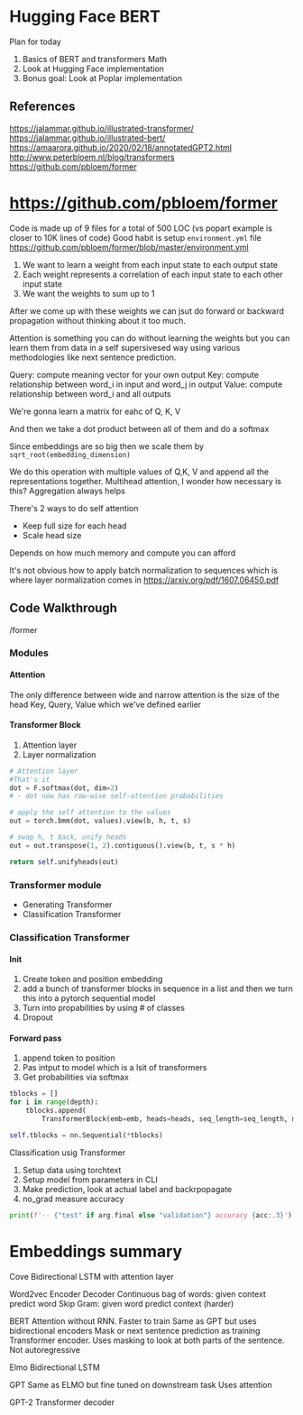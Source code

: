 # Hugging Face BERT

Plan for today
1. Basics of BERT and transformers Math
2. Look at Hugging Face implementation
3. Bonus goal: Look at Poplar implementation



## References
https://jalammar.github.io/illustrated-transformer/
https://jalammar.github.io/illustrated-bert/
https://amaarora.github.io/2020/02/18/annotatedGPT2.html
http://www.peterbloem.nl/blog/transformers
https://github.com/pbloem/former

# https://github.com/pbloem/former
Code is made up of 9 files for a total of 500 LOC (vs popart example is closer to 10K lines of code)
Good habit is setup ```environment.yml``` file https://github.com/pbloem/former/blob/master/environment.yml

1. We want to learn a weight from each input state to each output state
2. Each weight represents a correlation of each input state to each other input state
3. We want the weights to sum up to 1

After we come up with these weights we can jsut do forward or backward propagation without thinking about it too much.

Attention is something you can do without learning the weights but you can learn them from data in a self supersivesed way using various methodologies like next sentence prediction.

Query: compute meaning vector for your own output
Key: compute relationship between word_i in input and word_j in output
Value: compute relationship between word_i and all outputs

We're gonna learn a matrix for eahc of Q, K, V

And then we take a dot product between all of them and do a softmax

Since embeddings are so big then we scale them by ```sqrt_root(embedding_dimension)```

We do this operation with multiple values of Q,K, V and append all the representations together. Multihead attention, I wonder how necessary is this? Aggregation always helps

There's 2 ways to do self attention
* Keep full size for each head
* Scale head size

Depends on how much memory and compute you can afford

It's not obvious how to apply batch normalization to sequences which is where layer normalization comes in https://arxiv.org/pdf/1607.06450.pdf

## Code Walkthrough
/former

### Modules

#### Attention
The only difference between wide and narrow attention is the size of the head
Key, Query, Value which we've defined earlier

#### Transformer Block
1. Attention layer
2. Layer normalization

```python
# Attention layer
#That's it
dot = F.softmax(dot, dim=2)
# - dot now has row-wise self-attention probabilities

# apply the self attention to the values
out = torch.bmm(dot, values).view(b, h, t, s)

# swap h, t back, unify heads
out = out.transpose(1, 2).contiguous().view(b, t, s * h)

return self.unifyheads(out)

```

### Transformer module
* Generating Transformer
* Classification Transformer

### Classification Transformer

#### Init
1. Create token and position embedding
2. add a bunch of transformer blocks in sequence in a list and then we turn this into a pytorch sequential model
3. Turn into propabilities by using # of classes
4. Dropout

#### Forward pass
1. append token to position
2. Pas intput to model which is a lsit of transformers
3. Get probabilities via softmax

```python
tblocks = []
for i in range(depth):
    tblocks.append(
        TransformerBlock(emb=emb, heads=heads, seq_length=seq_length, mask=False, dropout=dropout, wide=wide))

self.tblocks = nn.Sequential(*tblocks)
```


Classification usig Transformer
1. Setup data using torchtext
2. Setup model from parameters in CLI
3. Make prediction, look at actual label and backrpopagate
4. no_grad measure accuracy

```python
print(f'-- {"test" if arg.final else "validation"} accuracy {acc:.3}')
```
# Embeddings summary

Cove
Bidirectional LSTM with attention layer

Word2vec
Encoder Decoder
Continuous bag of words: given context predict word
Skip Gram: given word predict context (harder)

BERT
Attention without RNN. Faster to train
Same as GPT but uses bidirectional encoders
Mask or next sentence prediction as training
Transformer encoder. Uses masking to look at both parts of the sentence. Not autoregressive

Elmo
Bidirectional LSTM

GPT
Same as ELMO but fine tuned on downstream task
Uses attention

GPT-2
Transformer decoder
